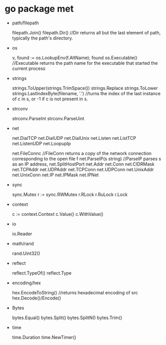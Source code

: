 # go package met

- path/filepath

    filepath.Join()
    filepath.Dir() //Dir returns all but the last element of path, typically the path's directory.

- os

    v, found := os.LookupEnv(f.AltName); found
    os.Executable() //Executable returns the path name for the executable that started the current process

- strings

    strings.ToUpper(strings.TrimSpace())
    strings.Replace
    strings.ToLower
    strings.LastIndexByte(filename, '.') //turns the index of the last instance of c in s, or -1 if c is not present in s.
- strconv

    strconv.ParseInt
    strconv.ParseUint

- net

    net.DialTCP
    net.DialUDP
    net.DialUnix
    net.Listen
    net.ListTCP
    net.ListenUDP
    net.LoopupIp

    net.FileConnc //FileConn returns a copy of the network connection corresponding to the open file f
    net.ParseIP(s string) //ParseIP parses s as an IP address,
    net.SplitHostPort
    net.Addr 
    net.Conn
    net.CIDRMask
    net.TCPAddr
    net.UDPAddr
    net.TCPConn
    net.UDPConn
    net.UnixAddr
    net.UnixConn
    net.IP
    net.IPMask
    net.IPNet

- sync

    sync.Mutex
    r := sync.RWMutex
    r.RLock
    r.RuLock
    r.Lock

- context

    c := context.Context
    c.Value()
    c.WithValue()

- io

    io.Reader

- math/rand

    rand.Uint32()

- reflect

    reflect.TypeOf()
    reflect.Type

- encoding/hex

    hex.EncodeToString() //returns hexadecimal encoding of src
    hex.Decode()/Encode()

- Bytes

    bytes.Equal()
    bytes.Split()
    bytes.SplitN()
    bytes.Trim()

- time

    time.Duration
    time.NewTimer()